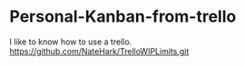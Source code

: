 # Personal-Kanban-from-trello
I like to know how to use a trello. https://github.com/NateHark/TrelloWIPLimits.git
